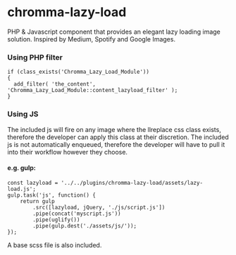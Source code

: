# chromma-lazy-load
PHP &amp; Javascript component that provides an elegant lazy loading image solution. Inspired by Medium, Spotify and Google Images.

### Using PHP filter
```
if (class_exists('Chromma_Lazy_Load_Module'))
{
  add_filter( 'the_content', 'Chromma_Lazy_Load_Module::content_lazyload_filter' );
}
```


### Using JS
The included js will fire on any image where the llreplace css class exists, therefore the developer can apply this class at their discretion.
The included js is not automatically enqueued, therefore the developer will have to pull it into their workflow however they choose.
#### e.g. gulp:
```
const lazyload = '../../plugins/chromma-lazy-load/assets/lazy-load.js';
gulp.task('js', function() {
    return gulp
        .src([lazyload, jQuery, './js/script.js'])
        .pipe(concat('myscript.js'))
        .pipe(uglify())
        .pipe(gulp.dest('./assets/js/'));
});
```

A base scss file is also included.
